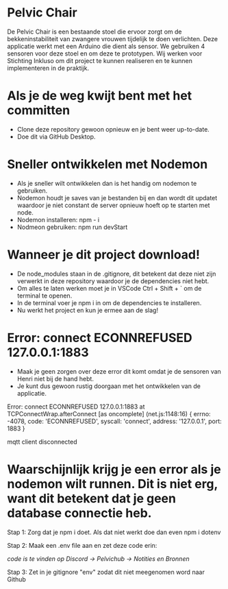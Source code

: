 # Pelvic Chair
De Pelvic Chair is een bestaande stoel die ervoor zorgt om de bekkeninstabiliteit van zwangere vrouwen tijdelijk te doen verlichten. Deze applicatie werkt met een Arduino die dient als sensor. We gebruiken 4 sensoren voor deze stoel en om deze te prototypen. Wij werken voor Stichting Inkluso om dit project te kunnen realiseren en te kunnen implementeren in de praktijk.

# Als je de weg kwijt bent met het committen
- Clone deze repository gewoon opnieuw en je bent weer up-to-date.
- Doe dit via GitHub Desktop.

# Sneller ontwikkelen met Nodemon
- Als je sneller wilt ontwikkelen dan is het handig om nodemon te gebruiken.
- Nodemon houdt je saves van je bestanden bij en dan wordt dit updatet waardoor je niet constant de server opnieuw hoeft op te starten met node.
- Nodemon installeren: npm - i
- Nodmeon gebruiken: npm run devStart

# Wanneer je dit project download!
- De node_modules staan in de .gitignore, dit betekent dat deze niet zijn verwerkt in deze repository waardoor je de dependencies niet hebt.
- Om alles te laten werken moet je in VSCode Ctrl + Shift + ` om de terminal te openen.
- In de terminal voer je npm i in om de dependencies te installeren.
- Nu werkt het project en kun je ermee aan de slag!

# Error: connect ECONNREFUSED 127.0.0.1:1883

- Maak je geen zorgen over deze error dit komt omdat je de sensoren van Henri niet bij de hand hebt.
- Je kunt dus gewoon rustig doorgaan met het ontwikkelen van de applicatie.

Error: connect ECONNREFUSED 127.0.0.1:1883
at TCPConnectWrap.afterConnect [as oncomplete] (net.js:1148:16) {
errno: -4078,
code: 'ECONNREFUSED',
syscall: 'connect',
address: '127.0.0.1',
port: 1883
}

mqtt client disconnected

# Waarschijnlijk krijg je een error als je nodemon wilt runnen. Dit is niet erg, want dit betekent dat je geen database connectie heb.

Stap 1: Zorg dat je npm i doet. Als dat niet werkt doe dan even npm i dotenv

Stap 2: Maak een .env file aan en zet deze code erin:

<i> code is te vinden op Discord -> Pelvichub -> Notities en Bronnen </i>


Stap 3: Zet in je gitignore "env" zodat dit niet meegenomen word naar Github 



